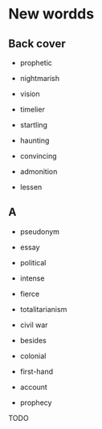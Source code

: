# New wordds

## Back cover

* prophetic

* nightmarish

* vision

* timelier

* startling

* haunting

* convincing

* admonition

* lessen

## A

* pseudonym

* essay

* political

* intense

* fierce

* totalitarianism

* civil war

* besides

* colonial

* first-hand

* account

* prophecy

TODO
